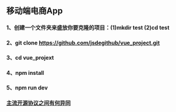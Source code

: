 ## 移动端电商App
#### 1、创建一个文件夹来盛放你要克隆的项目：(1)mkdir test  (2)cd test
#### 2、git clone https://github.com/jsdegithub/vue_project.git
#### 3、cd vue_projext
#### 4、npm install
#### 5、npm run dev
#### [主流开源协议之间有何异同](https://blog.csdn.net/frankarmstrong/article/details/100536891)
